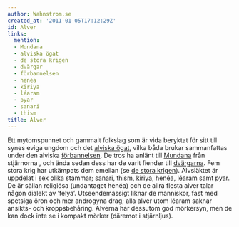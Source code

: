 ```yaml
---
author: Wahnstrom.se
created_at: '2011-01-05T17:12:29Z'
id: Alver
links:
  mention:
  - Mundana
  - alviska ögat
  - de stora krigen
  - dvärgar
  - förbannelsen
  - henéa
  - kiriya
  - léaram
  - pyar
  - sanari
  - thism
title: Alver
---
```


Ett mytomspunnet och gammalt folkslag som är vida beryktat för sitt till synes eviga ungdom och det
[alviska ögat], vilka båda brukar sammanfattas under den alviska [förbannelsen]. De tros ha anlänt
till [Mundana] från stjärnorna , och ända sedan dess har de varit fiender till [dvärgarna]. Fem
stora krig har utkämpats dem emellan (se [de stora krigen]). Alvsläktet är uppdelat i sex olika
stammar; [sanari], [thism], [kiriya], [henéa], [léaram] samt [pyar]. De är sällan religiösa
(undantaget henéa) och de allra flesta alver talar någon dialekt av ’felya’. Utseendemässigt liknar
de människor, fast med spetsiga öron och mer androgyna drag; alla alver utom léaram saknar ansikts-
och kroppsbehåring. Alverna har dessutom god mörkersyn, men de kan dock inte se i kompakt mörker
(däremot i stjärnljus).

  [alviska ögat]: alviska_ögat
  [förbannelsen]: förbannelsen
  [Mundana]: Mundana
  [dvärgarna]: dvärgar
  [de stora krigen]: de_stora_krigen
  [sanari]: sanari
  [thism]: thism
  [kiriya]: kiriya
  [henéa]: henéa
  [léaram]: léaram
  [pyar]: pyar